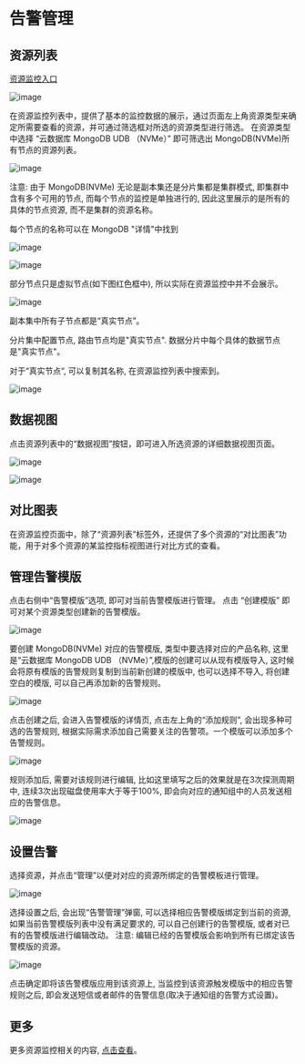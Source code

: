 # 告警管理

## 资源列表

[资源监控入口](https://console.ucloud.cn/umon/overview)

![image](/images/monitor/enter.png)

在资源监控列表中，提供了基本的监控数据的展示，通过页面左上角资源类型来确定所需要查看的资源，并可通过筛选框对所选的资源类型进行筛选。
在资源类型中选择 “云数据库 MongoDB UDB （NVMe）” 即可筛选出 MongoDB(NVMe)所有节点的资源列表。

![image](/images/monitor/list.png)

注意: 由于 MongoDB(NVMe) 无论是副本集还是分片集都是集群模式, 即集群中含有多个可用的节点, 而每个节点的监控是单独进行的, 因此这里展示的是所有的具体的节点资源, 而不是集群的资源名称。

每个节点的名称可以在 MongoDB "详情"中找到

![image](/images/monitor/detail.png)

![image](/images/monitor/detail_2.png)

部分节点只是虚拟节点(如下图红色框中), 所以实际在资源监控中并不会展示。

![image](/images/monitor/node.png)

副本集中所有子节点都是“真实节点”。

分片集中配置节点, 路由节点均是"真实节点". 数据分片中每个具体的数据节点是"真实节点"。

对于“真实节点“, 可以复制其名称, 在资源监控列表中搜索到。

![image](/images/monitor/search.png)

## 数据视图

点击资源列表中的“数据视图”按钮，即可进入所选资源的详细数据视图页面。

![image](/images/monitor/view_1.png)

![image](/images/monitor/view_2.png)

## 对比图表

在资源监控页面中，除了“资源列表”标签外，还提供了多个资源的“对比图表”功能，用于对多个资源的某监控指标视图进行对比方式的查看。

## 管理告警模版

点击右侧中“告警模版”选项, 即可对当前告警模版进行管理。 点击 “创建模版” 即可对某个资源类型创建新的告警模版。

![image](/images/monitor/template.png)

要创建 MongoDB(NVMe) 对应的告警模版, 类型中要选择对应的产品名称, 这里是“云数据库 MongoDB UDB （NVMe）”,模版的创建可以从现有模版导入, 这时候会将原有模版的告警规则复制到当前新创建的模版中,
也可以选择不导入, 将创建空白的模版, 可以自己再添加新的告警规则。

![image](/images/monitor/create_template.png)

点击创建之后, 会进入告警模版的详情页, 点击左上角的“添加规则”, 会出现多种可选的告警规则, 根据实际需求添加自己需要关注的告警项。一个模版可以添加多个告警规则。

![image](/images/monitor/new_template.png)

规则添加后, 需要对该规则进行编辑, 比如这里填写之后的效果就是在3次探测周期中, 连续3次出现磁盘使用率大于等于100%, 即会向对应的通知组中的人员发送相应的告警信息。

![image](/images/monitor/new_template_2.png)

## 设置告警

选择资源，并点击“管理”以便对对应的资源所绑定的告警模板进行管理。

![image](/images/monitor/alert_manger.png)

选择设置之后, 会出现“告警管理”弹窗, 可以选择相应告警模版绑定到当前的资源, 如果当前告警模版列表中没有满足要求的, 可以自己创建行的告警模版, 或者对已有的告警模版进行编辑改动。
注意: 编辑已经的告警模版会影响到所有已绑定该告警模版的资源。

![image](/images/monitor/manger.png)

点击确定即将该告警模版应用到该资源上, 当监控到该资源触发模版中的相应告警规则之后, 即会发送短信或者邮件的告警信息(取决于通知组的告警方式设置)。

## 更多

更多资源监控相关的内容, [点击查看](https://docs.ucloud.cn/umon/README)。
